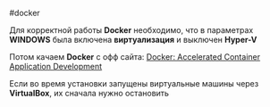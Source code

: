 #docker 

Для корректной работы **Docker** необходимо, что в параметрах **WINDOWS** была включена **виртуализация** и выключен **Hyper-V**

Потом качаем **Docker** с офф сайта: [Docker: Accelerated Container Application Development](https://www.docker.com/)

Если во время установки запущены виртуальные машины через **VirtualBox**, их сначала нужно остановить